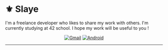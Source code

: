 # ⚜️ Slaye

I'm a freelance developer who likes to share my work with others. 
I'm currently studying at 42 school. I hope my work will be useful to you !

<div style="text-align: center;">
  <a href='https://github.com/0Slaye' target="_blank"><img alt='Gmail' src='https://img.shields.io/badge/uduterrage@gmail.com-100000?style=for-the-badge&logo=Gmail&logoColor=white&labelColor=FF0000&color=FF5353'/></a>
  <a href='https://github.com/0Slaye' target="_blank"><img alt='Android' src='https://img.shields.io/badge/rejump-100000?style=for-the-badge&logo=Android&logoColor=white&labelColor=0048FF&color=487CFF'/></a>
</div>

---
